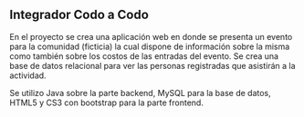 ## Integrador Codo a Codo
En el proyecto se crea una aplicación web en donde se presenta un evento para la comunidad (ficticia)
la cual dispone de información sobre la misma como también sobre los costos de las entradas del evento.
Se crea una base de datos relacional para ver las personas registradas que asistirán a la actividad.

Se utilizo Java sobre la parte backend, MySQL para la base de datos, HTML5 y CS3 con bootstrap para la parte frontend.
